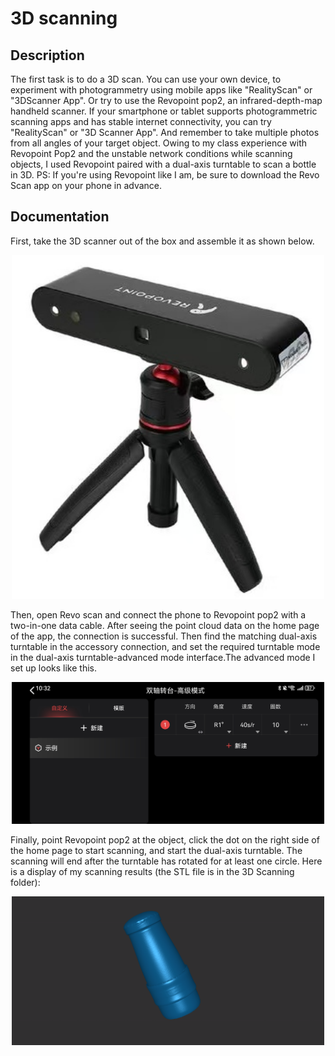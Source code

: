 # 3D scanning

## Description
The first task is to do a 3D scan. You can use your own device, to experiment with photogrammetry using mobile apps like "RealityScan" or "3DScanner App". Or try to use the Revopoint pop2, an infrared-depth-map handheld scanner.
If your smartphone or tablet supports photogrammetric scanning apps and has stable internet connectivity, you can try "RealityScan" or "3D Scanner App". And remember to take multiple photos from all angles of your target object. Owing to my class experience with Revopoint Pop2 and the unstable network conditions while scanning objects, I used Revopoint paired with a dual-axis turntable to scan a bottle in 3D.
PS: If you're using Revopoint like I am, be sure to download the Revo Scan app on your phone in advance.
## Documentation 
First, take the 3D scanner out of the box and assemble it as shown below.
<p align="center">
	<img src="./revopoint.jpg") alt="size limit image cant be show" width="500">
</p>

Then, open Revo scan and connect the phone to Revopoint pop2 with a two-in-one data cable. After seeing the point cloud data on the home page of the app, the connection is successful.
Then find the matching dual-axis turntable in the accessory connection, and set the required turntable mode in the dual-axis turntable-advanced mode interface.The advanced mode I set up looks like this.
<p align="center">
	<img src="./advanced mode.jpg") alt="size limit image cant be show" width="500">
</p>
Finally, point Revopoint pop2 at the object, click the dot on the right side of the home page to start scanning, and start the dual-axis turntable. The scanning will end after the turntable has rotated for at least one circle.
Here is a display of my scanning results (the STL file is in the 3D Scanning folder):
<p align="center">
	<img src="./1.png") alt="size limit image cant be show" width="500">
</p>
